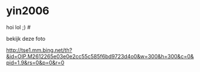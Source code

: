 # yin2006
hoi
 lol
 ;) #

bekijk deze foto

http://tse1.mm.bing.net/th?&id=OIP.M2612265e03e0e2cc55c585f6bd9723d4o0&w=300&h=300&c=0&pid=1.9&rs=0&p=0&r=0
